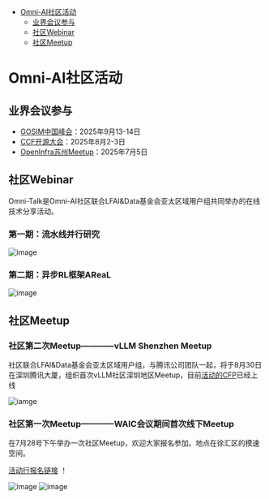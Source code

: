 <!-- TOC -->

- [Omni-AI社区活动](#Omni-AI社区活动)
    - [业界会议参与](#业界会议参与)
    - [社区Webinar](#社区Webinar)
    - [社区Meetup](#社区Meetup)

<!-- /TOC -->

# Omni-AI社区活动

## 业界会议参与

- [GOSIM中国峰会](https://hangzhou2025.gosim.org/)：2025年9月13-14日
- [CCF开源大会](https://mp.weixin.qq.com/s/oodENT3IDfK483OhgOu7kg)：2025年8月2-3日
- [OpenInfra苏州Meetup](https://mp.weixin.qq.com/s/oPffGb_DK7uK40AW8s0_jA)：2025年7月5日

## 社区Webinar

Omni-Talk是Omni-AI社区联合LFAI&Data基金会亚太区域用户组共同举办的在线技术分享活动。

### 第一期：流水线并行研究

![image](figures/omni-talk-01.png)

### 第二期：异步RL框架AReaL

![image](figures/omni-talk-02.png)

## 社区Meetup

### 社区第二次Meetup————vLLM Shenzhen Meetup

社区联合LFAI&Data基金会亚太区域用户组，与腾讯公司团队一起，将于8月30日在深圳腾讯大厦，组织首次vLLM社区深圳地区Meetup，目前[活动的CFP](https://mp.weixin.qq.com/s/RDZgBqbWN3CX1Pdmo3aeLg?scene=1)已经上线

![iamge](figures/vLLM-Shenzhen.png)

### 社区第一次Meetup————WAIC会议期间首次线下Meetup

在7月28号下午举办一次社区Meetup，欢迎大家报名参加。地点在徐汇区的模速空间。

[活动行报名链接](https://hdxu.cn/1ksqr) ！

![image](figures/Omni-Infer社区Meetup20250728.png)
![image](figures/728Meetup.png)